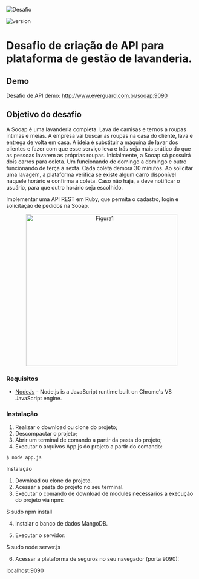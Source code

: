 ![Desafio](http://everguard.com.br:9090/desafios/Logo_Sooap.png)

![version](https://img.shields.io/badge/version-1.0.0-blue.svg?longCache=true&style=flat-square)

# Desafio de criação de API para plataforma de gestão de lavanderia.

## Demo

Desafio de API demo: http://www.everguard.com.br/sooap:9090


## Objetivo do desafio

A Sooap é uma lavanderia completa. Lava de camisas e ternos a roupas íntimas e meias. A empresa vai buscar as roupas na casa do cliente, lava e entrega de volta em casa. A ideia é substituir a máquina de lavar dos clientes e fazer com que esse serviço leva e trás seja mais
prático do que as pessoas lavarem as próprias roupas.
Inicialmente, a Sooap só possuirá dois carros para coleta. Um funcionando de domingo a domingo e outro funcionando de terça a sexta. Cada coleta demora 30 minutos.
Ao solicitar uma lavagem, a plataforma verifica se existe algum carro disponível naquele horário e confirma a coleta. Caso não haja, a deve notificar o usuário, para que outro horário seja escolhido.

Implementar uma API REST em Ruby, que permita o cadastro, login e solicitação de pedidos na
Sooap.

<p align="center">
  <img src="https://everguard.com.br/desafios/grafo_desafio1.png" width="400" title="Figura1" alt="Figura1">
</p>

### Requisitos

* [NodeJs](https://nodejs.org/en/) - Node.js is a JavaScript runtime built on Chrome's V8 JavaScript engine.

### Instalação

1. Realizar o download ou clone do projeto;
2. Descompactar o projeto;
3. Abrir um terminal de comando a partir da pasta do projeto;
4. Executar o arquivos App.js do projeto a partir do comando:

```
$ node app.js
```



Instalação

1. Download ou clone do projeto.
2. Acessar a pasta do projeto no seu terminal.
3. Executar o comando de download de modules necessarios a execução do projeto via npm:

$ sudo npm install

4. Instalar o banco de dados MangoDB.

5. Executar o servidor:

$ sudo node server.js

6. Acessar a plataforma de seguros no seu navegador (porta 9090):

localhost:9090
